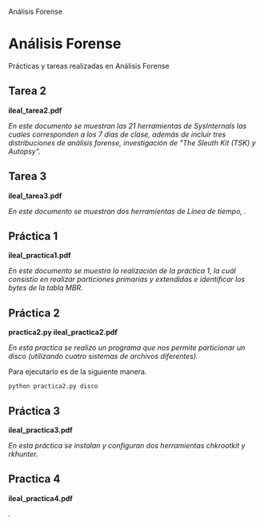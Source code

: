 Análisis Forense
# Análisis Forense

Prácticas y tareas realizadas en Análisis Forense

## Tarea 2 
**ileal_tarea2.pdf**

_En este documento se muestran las 21 herramientas de SysInternals las cuales corresponden a los 7 días de clase, además de incluir tres 
distribuciones de análisis forense, investigación de "The Sleuth Kit (TSK) y Autopsy"._ 

## Tarea 3
**ileal_tarea3.pdf**

_En este documento se muestran dos herramientas de Línea de tiempo, ._

## Práctica 1
**ileal_practica1.pdf**

_En este documento se muestra la realización de la práctica 1, la cuál consistio en realizar particiones primarias y extendidas e identificar 
los bytes de la tabla MBR._

## Práctica 2
**practica2.py ileal_practica2.pdf**

_En esta practica se realizo un programa que nos permite particionar un disco (utilizando cuatro sistemas de archivos diferentes)._

Para ejecutarlo es de la siguiente manera.
```
python practica2.py disco
```

## Práctica 3
**ileal_practica3.pdf**

_En esta práctica se instalan y configuran dos herramientas chkrootkit y rkhunter._ 

## Practica 4
**ileal_practica4.pdf**

_._
